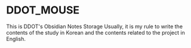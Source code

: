 # DDOT_MOUSE
This is DDOT's Obsidian Notes Storage
Usually, it is my rule to write the contents of the study in Korean and the contents related to the project in English.

